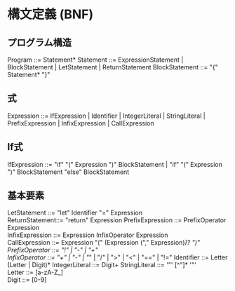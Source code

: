 # 構文定義 (BNF)

## プログラム構造

Program ::= Statement*
Statement ::= ExpressionStatement | BlockStatement | LetStatement | ReturnStatement
BlockStatement ::= "{" Statement* "}"

## 式

Expression ::= IfExpression | Identifier | IntegerLiteral | StringLiteral | PrefixExpression | InfixExpression |
CallExpression

## If式

IfExpression ::= "if" "(" Expression ")" BlockStatement | "if" "(" Expression ")" BlockStatement "else" BlockStatement

## 基本要素

LetStatement ::= "let" Identifier "=" Expression  
ReturnStatement::= "return" Expression
PrefixExpression ::= PrefixOperator Expression  
InfixExpression ::= Expression InfixOperator Expression  
CallExpression ::= Expression "(" (Expression ("," Expression)*)? ")"  
PrefixOperator ::= "!" | "-" | "+"    
InfixOperator ::= "+" | "-" | "*" | "/" | ">" | "<" | "==" | "!="
Identifier ::= Letter (Letter | Digit)* IntegerLiteral ::= Digit+ StringLiteral ::= '"' [^"]* '"'  
Letter ::= [a-zA-Z_]  
Digit ::= [0-9]
